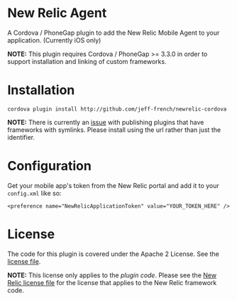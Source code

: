 New Relic Agent
================

A Cordova / PhoneGap plugin to add the New Relic Mobile Agent to your application. (Currently iOS only)

__NOTE:__ This plugin requires Cordova / PhoneGap >= 3.3.0 in order to support installation and linking of custom frameworks.

Installation
===============

`cordova plugin install http://github.com/jeff-french/newrelic-cordova`

__NOTE:__ There is currently an [issue](https://issues.apache.org/jira/browse/CB-6092) with publishing plugins that have frameworks with symlinks. Please install using the url rather than just the identifier.

Configuration
===============

Get your mobile app's token from the New Relic portal and add it to your `config.xml` like so:

`<preference name="NewRelicApplicationToken" value="YOUR_TOKEN_HERE" />`

License
==============

The code for this plugin is covered under the Apache 2 License. See the [license file](LICENSE).

__NOTE:__ This license only applies to the *plugin code*. Please see the [New Relic license file](src/ios/NewRelicFramework/LICENSE) for the license that applies to the New Relic framework code.
